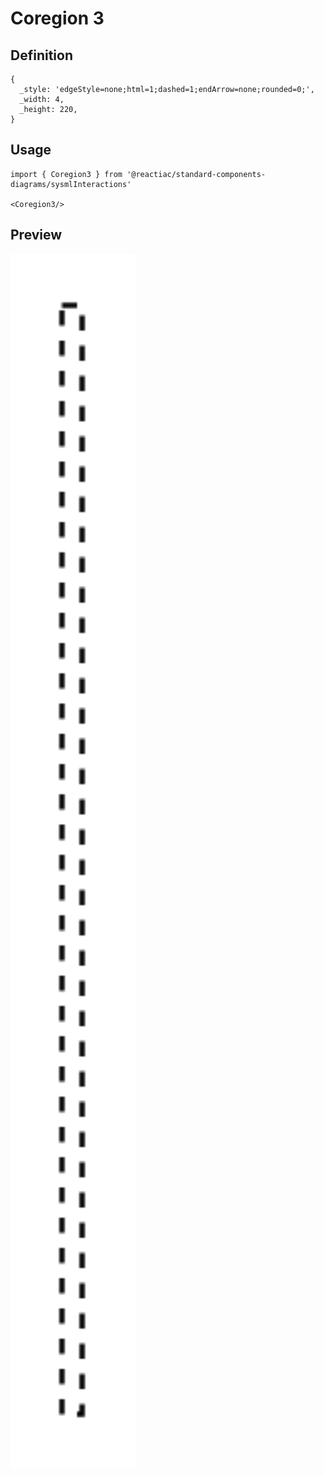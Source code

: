 # Coregion 3

## Definition

```
{
  _style: 'edgeStyle=none;html=1;dashed=1;endArrow=none;rounded=0;',
  _width: 4,
  _height: 220,
}
```

## Usage

```
import { Coregion3 } from '@reactiac/standard-components-diagrams/sysmlInteractions'

<Coregion3/>
```

## Preview

<img src="./coregion-3.png" width="200"/>
